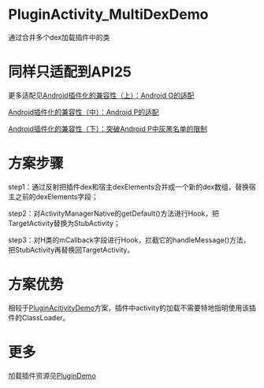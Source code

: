 # PluginActivity_MultiDexDemo
通过合并多个dex加载插件中的类

# 同样只适配到API25
更多适配见[Android插件化的兼容性（上）：Android O的适配](https://www.cnblogs.com/Jax/p/9521298.html)

[Android插件化的兼容性（中）：Android P的适配](https://www.cnblogs.com/Jax/p/9521305.html)

[Android插件化的兼容性（下）：突破Android P中灰黑名单的限制](https://www.cnblogs.com/Jax/p/9521335.html)

# 方案步骤
step1：通过反射把插件dex和宿主dexElements合并成一个新的dex数组，替换宿主之前的dexElements字段；

step2：对ActivityManagerNative的getDefault()方法进行Hook，把TargetActivity替换为StubActivity；

step3：对H类的mCallback字段进行Hook，拦截它的handleMessage()方法，把StubActivity再替换回TargetActivity。

# 方案优势
相较于[PluginAcitivityDemo](https://github.com/1qu212/PluginAcitivityDemo)方案，插件中activity的加载不需要特地指明使用该插件的ClassLoader。

# 更多
加载插件资源见[PluginDemo](https://github.com/1qu212/PluginDemo)
